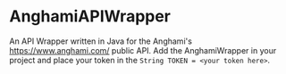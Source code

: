 # AnghamiAPIWrapper
An API Wrapper written in Java for the Anghami's https://www.anghami.com/ public API.
Add the AnghamiWrapper in your project and place your token in the `String TOKEN = <your token here>`.

